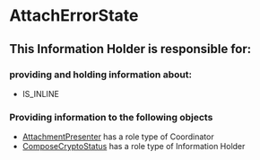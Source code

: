 # AttachErrorState
## This Information Holder is responsible for:
### providing and holding information about: 
* IS_INLINE
### Providing information to the following objects 
* [AttachmentPresenter](../Coordinators/AttachmentPresenter.md) has a role type of Coordinator
* [ComposeCryptoStatus](../InformationHolders/ComposeCryptoStatus.md) has a role type of Information Holder
